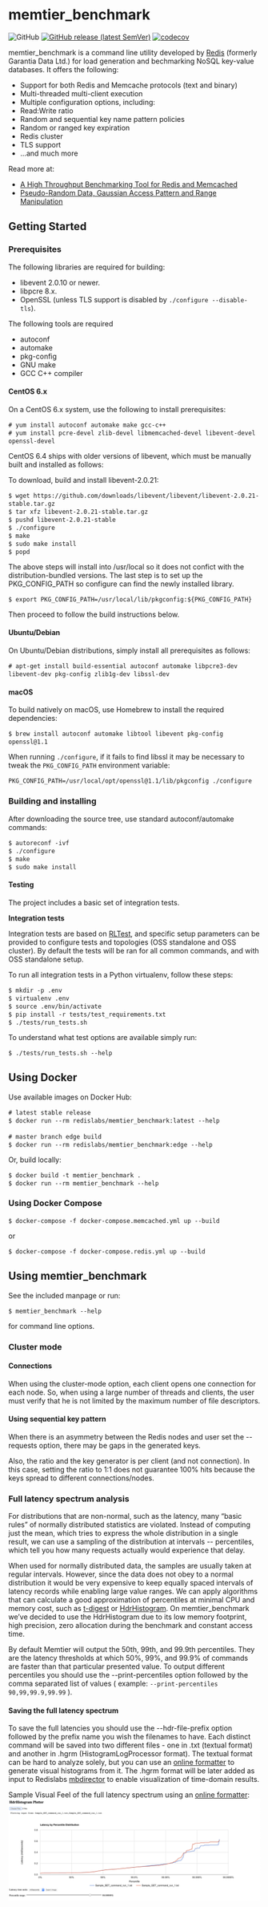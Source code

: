 memtier_benchmark
=================
![GitHub](https://img.shields.io/github/license/RedisLabs/memtier_benchmark)
[![GitHub release (latest SemVer)](https://img.shields.io/github/v/release/RedisLabs/memtier_benchmark)](https://github.com/RedisLabs/memtier_benchmark/releases)
[![codecov](https://codecov.io/gh/RedisLabs/memtier_benchmark/branch/master/graph/badge.svg)](https://codecov.io/gh/RedisLabs/memtier_benchmark)


memtier_benchmark is a command line utility developed by [Redis](https://redis.com) (formerly Garantia Data Ltd.) for load generation and bechmarking NoSQL key-value databases. It offers the following:

* Support for both Redis and Memcache protocols (text and binary)
* Multi-threaded multi-client execution
* Multiple configuration options, including:
 * Read:Write ratio
 * Random and sequential key name pattern policies
 * Random or ranged key expiration
 * Redis cluster
 * TLS support
 * ...and much more

Read more at:

* [A High Throughput Benchmarking Tool for Redis and Memcached](https://redislabs.com/blog/memtier_benchmark-a-high-throughput-benchmarking-tool-for-redis-memcached)
* [Pseudo-Random Data, Gaussian Access Pattern and Range Manipulation](https://redislabs.com/blog/new-in-memtier_benchmark-pseudo-random-data-gaussian-access-pattern-and-range-manipulation)

## Getting Started

### Prerequisites

The following libraries are required for building:

* libevent 2.0.10 or newer.
* libpcre 8.x.
* OpenSSL (unless TLS support is disabled by `./configure --disable-tls`).

The following tools are required
* autoconf
* automake
* pkg-config
* GNU make
* GCC C++ compiler

#### CentOS 6.x

On a CentOS 6.x system, use the following to install prerequisites:
```
# yum install autoconf automake make gcc-c++
# yum install pcre-devel zlib-devel libmemcached-devel libevent-devel openssl-devel
```

CentOS 6.4 ships with older versions of libevent, which must be manually built
and installed as follows:

To download, build and install libevent-2.0.21:
```
$ wget https://github.com/downloads/libevent/libevent/libevent-2.0.21-stable.tar.gz
$ tar xfz libevent-2.0.21-stable.tar.gz
$ pushd libevent-2.0.21-stable
$ ./configure
$ make
$ sudo make install
$ popd
```

The above steps will install into /usr/local so it does not confict with the 
distribution-bundled versions.  The last step is to set up the 
PKG_CONFIG_PATH so configure can find the newly installed library.

```
$ export PKG_CONFIG_PATH=/usr/local/lib/pkgconfig:${PKG_CONFIG_PATH}
```

Then proceed to follow the build instructions below.

#### Ubuntu/Debian

On Ubuntu/Debian distributions, simply install all prerequisites as follows:

```
# apt-get install build-essential autoconf automake libpcre3-dev libevent-dev pkg-config zlib1g-dev libssl-dev
```

#### macOS

To build natively on macOS, use Homebrew to install the required dependencies:

```
$ brew install autoconf automake libtool libevent pkg-config openssl@1.1
```

When running `./configure`, if it fails to find libssl it may be necessary to
tweak the `PKG_CONFIG_PATH` environment variable:

```
PKG_CONFIG_PATH=/usr/local/opt/openssl@1.1/lib/pkgconfig ./configure
```

### Building and installing

After downloading the source tree, use standard autoconf/automake commands:

```
$ autoreconf -ivf
$ ./configure
$ make
$ sudo make install
```

#### Testing

The project includes a basic set of integration tests.


**Integration tests**


Integration tests are based on [RLTest](https://github.com/RedisLabsModules/RLTest), and specific setup parameters can be provided
to configure tests and topologies (OSS standalone and OSS cluster). By default the tests will be ran for all common commands, and with OSS standalone setup.


To run all integration tests in a Python virtualenv, follow these steps:

    $ mkdir -p .env
    $ virtualenv .env
    $ source .env/bin/activate
    $ pip install -r tests/test_requirements.txt
    $ ./tests/run_tests.sh

To understand what test options are available simply run:

    $ ./tests/run_tests.sh --help

## Using Docker

Use available images on Docker Hub:

```
# latest stable release
$ docker run --rm redislabs/memtier_benchmark:latest --help

# master branch edge build
$ docker run --rm redislabs/memtier_benchmark:edge --help
```

Or, build locally:

```
$ docker build -t memtier_benchmark .
$ docker run --rm memtier_benchmark --help
```

### Using Docker Compose
```
$ docker-compose -f docker-compose.memcached.yml up --build
```
or
```
$ docker-compose -f docker-compose.redis.yml up --build
```

## Using memtier_benchmark

See the included manpage or run:

```
$ memtier_benchmark --help
```

for command line options.

### Cluster mode

#### Connections

When using the cluster-mode option, each client opens one connection for each node.
So, when using a large number of threads and clients, the user must verify that he is not
limited by the maximum number of file descriptors.

#### Using sequential key pattern

When there is an asymmetry between the Redis nodes and user set
the --requests option, there may be gaps in the generated keys.

Also, the ratio and the key generator is per client (and not connection).
In this case, setting the ratio to 1:1 does not guarantee 100% hits because
the keys spread to different connections/nodes.

### Full latency spectrum analysis

For distributions that are non-normal, such as the latency, many “basic rules” of normally distributed statistics are violated.  Instead of computing just the mean, which tries to express the whole distribution in a single result, we can use a sampling of the distribution at intervals -- percentiles, which tell you how many requests actually would experience that delay. 


When used for normally distributed data, the samples are usually taken at regular intervals. However, since the data does not obey to a normal distribution it would be very expensive to keep equally spaced intervals of latency records while enabling large value ranges. We can apply algorithms that can calculate a good approximation of percentiles at minimal CPU and memory cost, such as [t-digest](https://github.com/tdunning/t-digest) or [HdrHistogram](https://github.com/HdrHistogram/HdrHistogram_c). On memtier_benchmark we’ve decided to use the  HdrHistogram due to its low memory footprint, high precision, zero allocation during the benchmark and constant access time.


By default Memtier will output the 50th, 99th, and 99.9th percentiles. They are the latency thresholds at which 50%, 99%, and 99.9% of commands are faster than that particular presented value. 
To output different percentiles you should use the --print-percentiles option followed by the comma separated list of values ( example: `--print-percentiles 90,99,99.9,99.99` ).

#### Saving the full latency spectrum
To save the full latencies you should use the --hdr-file-prefix option followed by the prefix name you wish the filenames to have. 
Each distinct command will be saved into two different files - one in .txt (textual format) and another in .hgrm (HistogramLogProcessor format).
The textual format can be hard to analyze solely, but you can use an [online formatter](http://hdrhistogram.github.io/HdrHistogram/plotFiles.html) to generate visual histograms from it. The .hgrm format will be later added as input to Redislabs [mbdirector](https://github.com/redislabs/mbdirector) to enable visualization of time-domain results.

Sample Visual Feel of the full latency spectrum using an [online formatter](http://hdrhistogram.github.io/HdrHistogram/plotFiles.html):
![alt text][sample_visual_histogram]


[sample_visual_histogram]: ./docs/sample_visual_histogram.png "Sample Full Latency Spectrum Histogram"
